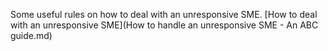 Some useful rules on how to deal with an unresponsive SME.
[How to deal with an unresponsive SME](How to handle an unresponsive SME - An ABC guide.md)

